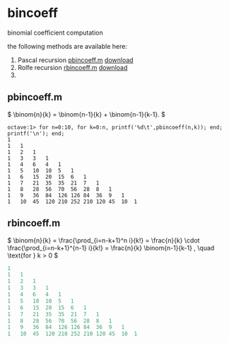 # bincoeff
binomial coefficient computation

the following methods are available here:
1. Pascal recursion [pbincoeff.m](#pbincoeff) [download](pbincoeff.m)
2. Rolfe recursion  [rbincoeff.m](#rbincoeff) [download](rbincoeff.m)
3. 

## pbincoeff.m <a name="pbincoeff"></a>
$ \binom{n}{k} = \binom{n-1}{k} + \binom{n-1}{k-1}. $
```
octave:1> for n=0:10, for k=0:n, printf('%d\t',pbincoeff(n,k)); end; printf('\n'); end;
1	
1	1	
1	2	1	
1	3	3	1	
1	4	6	4	1	
1	5	10	10	5	1	
1	6	15	20	15	6	1	
1	7	21	35	35	21	7	1	
1	8	28	56	70	56	28	8	1	
1	9	36	84	126	126	84	36	9	1	
1	10	45	120	210	252	210	120	45	10	1	
```

## rbincoeff.m <a name="rbincoeff"></a>
$ \binom{n}{k} = \frac{\prod_{i=n-k+1}^n i}{k!} = \frac{n}{k} \cdot \frac{\prod_{i=n-k+1}^{n-1} i}{k!} = \frac{n}{k} \binom{n-1}{k-1}  , \quad \text{for } k > 0 $
```for n=0:10, for k=0:n, printf('%d\t',rbincoeff(n,k)); end; printf('\n'); end;
1	
1	1	
1	2	1	
1	3	3	1	
1	4	6	4	1	
1	5	10	10	5	1	
1	6	15	20	15	6	1	
1	7	21	35	35	21	7	1	
1	8	28	56	70	56	28	8	1	
1	9	36	84	126	126	84	36	9	1	
1	10	45	120	210	252	210	120	45	10	1	
```
